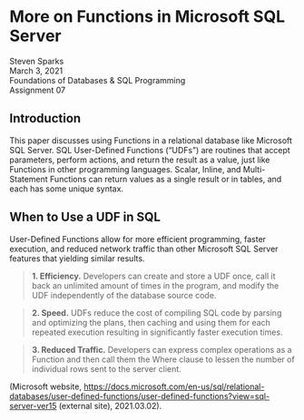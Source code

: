 # More on Functions in Microsoft SQL Server

Steven Sparks  
March 3, 2021  
Foundations of Databases & SQL Programming  
Assignment 07  

## Introduction
This paper discusses using Functions in a relational database like Microsoft SQL Server.  SQL User-Defined Functions (“UDFs”) are routines that accept parameters, perform actions, and return the result as a value, just like Functions in other programming languages.  Scalar, Inline, and Multi-Statement Functions can return values as a single result or in tables, and each has some unique syntax.  

## When to Use a UDF in SQL
User-Defined Functions allow for more efficient programming, faster execution, and reduced network traffic than other Microsoft SQL Server features that yielding similar results.  
  
>**1.	Efficiency.**  Developers can create and store a UDF once, call it back an unlimited amount of times in the program, and modify the UDF independently of the database source code.  
  
>**2.	Speed.**  UDFs reduce the cost of compiling SQL code by parsing and optimizing the plans, then caching and using them for each repeated execution resulting in significantly faster execution times.  
  
>**3.	Reduced Traffic.**  Developers can express complex operations as a Function and then call them the Where clause to lessen the number of individual rows sent to the server client.  
  
(Microsoft website, <https://docs.microsoft.com/en-us/sql/relational-databases/user-defined-functions/user-defined-functions?view=sql-server-ver15> (external site), 2021.03.02).
